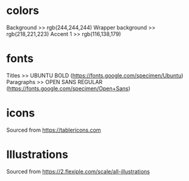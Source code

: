# colors 

Background >> rgb(244,244,244)
Wrapper background >> rgb(218,221,223)
Accent 1 >> rgb(116,138,179)

# fonts

Titles >> UBUNTU BOLD (https://fonts.google.com/specimen/Ubuntu)
Paragraphs >> OPEN SANS REGULAR (https://fonts.google.com/specimen/Open+Sans)


# icons 

Sourced from https://tablericons.com

# Illustrations

Sourced from https://2.flexiple.com/scale/all-illustrations